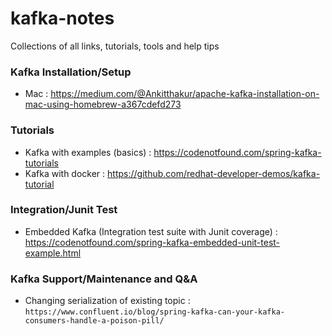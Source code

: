 # kafka-notes
Collections of all links, tutorials, tools and help tips

### Kafka Installation/Setup 
+ Mac : https://medium.com/@Ankitthakur/apache-kafka-installation-on-mac-using-homebrew-a367cdefd273

### Tutorials
+ Kafka with examples (basics) : https://codenotfound.com/spring-kafka-tutorials
+ Kafka with docker : https://github.com/redhat-developer-demos/kafka-tutorial

### Integration/Junit Test
+ Embedded Kafka (Integration test suite with Junit coverage) : https://codenotfound.com/spring-kafka-embedded-unit-test-example.html

### Kafka Support/Maintenance and Q&A
+ Changing serialization of existing topic : `https://www.confluent.io/blog/spring-kafka-can-your-kafka-consumers-handle-a-poison-pill/`

